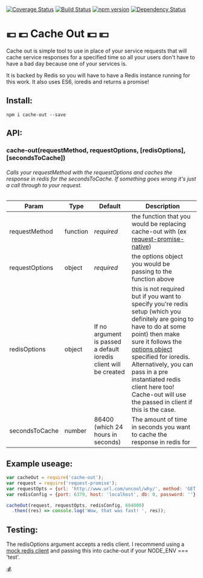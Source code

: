 [![Coverage Status](https://coveralls.io/repos/github/brantstuns/cache-out/badge.svg?branch=master)](https://coveralls.io/github/brantstuns/cache-out?branch=master)
[![Build Status](https://travis-ci.org/brantstuns/cache-out.svg?branch=master)](https://travis-ci.org/brantstuns/cache-out)
[![npm version](https://badge.fury.io/js/cache-out.svg)](https://badge.fury.io/js/cache-out)
[![Dependency Status](https://david-dm.org/brantstuns/cache-out.svg)](https://david-dm.org/boennemann/badges)

# 💶 💷 Cache Out 💵 💴
Cache out is simple tool to use in place of your service requests that will cache service responses for a specified time so all your users don't have to have a bad day because one of your services is. 

It is backed by Redis so you will have to have a Redis instance running for this work. It also uses ES6, ioredis and returns a promise!

## Install:
```
npm i cache-out --save
```

## API:
### cache-out(requestMethod, requestOptions, [redisOptions], [secondsToCache])

###### Calls your requestMethod with the requestOptions and caches the response in redis for the secondsToCache. If something goes wrong it's just a call through to your request.


| Param | Type | Default | Description |
| --- | --- | --- | --- |
| requestMethod | function | _required_ | the function that you would be replacing cache-out with (ex [request-promise-native](https://github.com/request/request-promise-native)) |
| requestOptions | object | _required_ | the options object you would be passing to the function above |
| redisOptions | object | If no argument is passed a default ioredis client will be created | this is not required but if you want to specify you're redis setup (which you definitely are going to have to do at some point) then make sure it follows the [options object](https://github.com/luin/ioredis/blob/master/API.md#new-redisport-host-options) specified for ioredis. Alternatively, you can pass in a pre instantiated redis client here too! Cache-out will use the passed in client if this is the case. |
| secondsToCache | number | 86400 (which 24 hours in seconds) | The amount of time in seconds you want to cache the response in redis for |

## Example useage:
```javascript
var cacheOut = require('cache-out');
var request = require('request-promise');
var requestOpts = {url: 'http://www.url.com/uncool/why/', method: 'GET'};
var redisConfig = {port: 6379, host: 'localhost', db: 0, password: ''};

cacheOut(request, requestOpts, redisConfig, 604800)
  .then((res) => console.log('Wow, that was fast! ', res));
```

## Testing:

The redisOptions argument accepts a redis client. I recommend using a [mock redis client](https://github.com/stipsan/ioredis-mock) and passing this into cache-out if your NODE_ENV === 'test'.

💰
